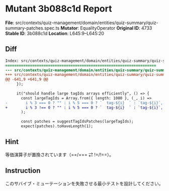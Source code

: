 # Mutant 3b088c1d Report

**File**: src/contexts/quiz-management/domain/entities/quiz-summary/quiz-summary-patches.spec.ts
**Mutator**: EqualityOperator
**Original ID**: 4733
**Stable ID**: 3b088c1d
**Location**: L645:9–L645:20

## Diff

```diff
Index: src/contexts/quiz-management/domain/entities/quiz-summary/quiz-summary-patches.spec.ts
===================================================================
--- src/contexts/quiz-management/domain/entities/quiz-summary/quiz-summary-patches.spec.ts	original
+++ src/contexts/quiz-management/domain/entities/quiz-summary/quiz-summary-patches.spec.ts	mutated #4733
@@ -641,9 +641,9 @@
     });
 
     it("should handle large tagIds arrays efficiently", () => {
       const largeTagIds = Array.from({ length: 1000 }, (_, i) =>
-        i % 3 === 0 ? "" : i % 5 === 0 ? `  tag-${i}  ` : `tag-${i}`,
+        i % 3 !== 0 ? "" : i % 5 === 0 ? `  tag-${i}  ` : `tag-${i}`,
       );
 
       const patches = suggestTagIdsPatches(largeTagIds);
       expect(patches).toHaveLength(1);
```

## Hint

等価演算子が置換されています（==/=== ⇄ !=/!==）。

## Instruction

このサバイブ・ミューテーションを失敗させる最小テストを設計してください。
